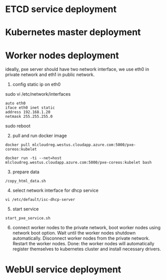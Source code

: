 # ETCD service deployment

# Kubernetes master deployment


# Worker nodes deployment

ideally, pxe server should have two network interface, we use eth0 in private network and eth1 in public network.  

1. config static ip on eth0

sudo vi /etc/network/interfaces
```
auto eth0
iface eth0 inet static
address 192.168.1.20
netmask 255.255.255.0
```
sudo reboot

2. pull and run docker image
```
docker pull mlcloudreg.westus.cloudapp.azure.com:5000/pxe-coreos:kubelet

docker run -ti --net=host mlcloudreg.westus.cloudapp.azure.com:5000/pxe-coreos:kubelet bash
```

3. prepare data

```
/copy_html_data.sh
```

4. select network interface for dhcp service
```
vi /etc/default/isc-dhcp-server
```

5. start service
```
start_pxe_service.sh
```

6. connect worker nodes to the private network, boot worker nodes using network boot option. 
Wait until the worker nodes shutdown automatically. 
Disconnect worker nodes from the private network. 
Restart the worker nodes.
Done: the worker nodes will automatically register themselves to kubernetes cluster and install necessary drivers. 

# WebUI service deployment
